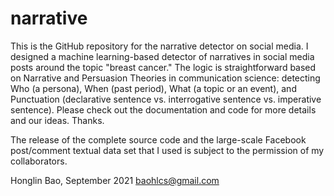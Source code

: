 # narrative
This is the GitHub repository for the narrative detector on social media. I designed a machine learning-based detector of narratives in social media posts around the topic "breast cancer." The logic is straightforward based on Narrative and Persuasion Theories in communication science: detecting Who (a persona), When (past period), What (a topic or an event), and Punctuation (declarative sentence vs. interrogative sentence vs. imperative sentence). Please check out the documentation and code for more details and our ideas. Thanks.

The release of the complete source code and the large-scale Facebook post/comment textual data set that I used is subject to the permission of my collaborators.

Honglin Bao, September 2021 baohlcs@gmail.com
